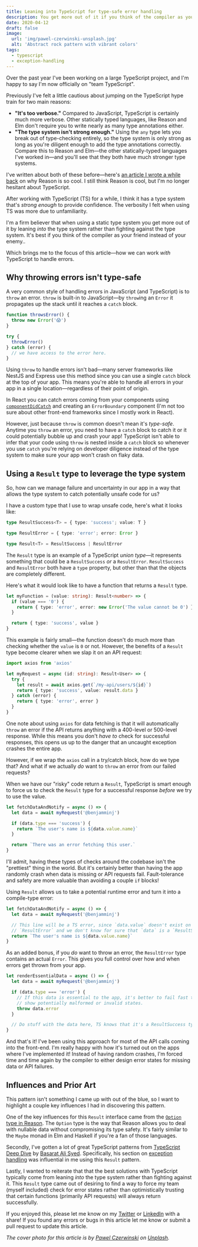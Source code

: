 ```yaml
---
title: Leaning into TypeScript for type-safe error handling
description: You get more out of it if you think of the compiler as your friend instead of  a gatekeeper.
date: 2020-04-12
draft: false
image:
  url: 'img/pawel-czerwinski-unsplash.jpg'
  alt: 'Abstract rock pattern with vibrant colors'
tags:
  - typescript
  - exception-handling
---
```


Over the past year I've been working on a large TypeScript project, and I'm happy to say I'm now officially on "team TypeScript".

Previously I've felt a little cautious about jumping on the TypeScript hype train for two main reasons:

- **"It's too verbose."** Compared to JavaScript, TypeScript is certainly much more verbose. Other statically typed languages, like Reason and Elm don't require you to write nearly as many type annotations either.
- **"The type system isn't strong enough."** Using the `any` type lets you break out of type-checking entirely, so the type system is only strong as long as you're diligent enough to add the type annotations correctly. Compare this to Reason and Elm—the other statically-typed languages I've worked in—and you'll see that they both have much stronger type systems.

I've written about both of these before—here's [an article I wrote a while back](https://blog.logrocket.com/what-makes-reasonml-so-great-c2c2fc215ccb/) on why Reason is so cool. I still think Reason is cool, but I'm no longer hesitant about TypeScript.

After working with TypeScript (TS) for a while, I think it has a type system that's _strong enough_ to provide confidence. The verbosity I felt when using TS was more due to unfamiliarity.

I'm a firm believer that when using a static type system you get more out of it by leaning _into_ the type system rather than fighting against the type system. It's best if you think of the compiler as your friend instead of your enemy..

Which brings me to the focus of this article—how we can work _with_ TypeScript to handle errors.

## Why throwing errors isn't type-safe

A very common style of handling errors in JavaScript (and TypeScript) is to `throw` an error. `throw` is built-in to JavaScript—by `throw`ing an `Error` it propagates up the stack until it reaches a `catch` block.

```js
function throwsError() {
  throw new Error('😱')
}

try {
  throwError()
} catch (error) {
  // we have access to the error here.
}
```

Using `throw` to handle errors isn't bad—many server frameworks like NestJS and Express use this method since you can use a single `catch` block at the top of your app. This means you're able to handle all errors in your app in a single location—regardless of their point of origin.

In React you can catch errors coming from your components using [`componentDidCatch`](https://reactjs.org/docs/error-boundaries.html) and creating an `ErrorBoundary` component (I'm not too sure about other front-end frameworks since I mostly work in React).

However, just because `throw` is common doesn't mean it's _type-safe_. Anytime you `throw` an error, you need to have a `catch` block to catch it or it could potentially bubble up and crash your app! TypeScript isn't able to infer that your code using `throw` is nested inside a `catch` block so whenever you use `catch` you're relying on developer diligence instead of the type system to make sure your app won't crash on flaky data.

## Using a `Result` type to leverage the type system

So, how can we manage failure and uncertainty in our app in a way that allows the type system to catch potentially unsafe code for us?

I have a custom type that I use to wrap unsafe code, here's what it looks like:

```ts
type ResultSuccess<T> = { type: 'success'; value: T }

type ResultError = { type: 'error'; error: Error }

type Result<T> = ResultSuccess | ResultError
```

The `Result` type is an example of a TypeScript _union type_—it represents something that could be a `ResultSuccess` _or_ a `ResultError`. `ResultSuccess` and `ResultError` both have a `type` property, but other than that the objects are completely different.

Here's what it would look like to have a function that returns a `Result` type.

```ts
let myFunction = (value: string): Result<number> => {
  if (value === '0') {
    return { type: 'error', error: new Error('The value cannot be 0') }
  }

  return { type: 'success', value }
}
```

This example is fairly small—the function doesn't do much more than checking whether the `value` is `0` or not. However, the benefits of a `Result` type become clearer when we slap it on an API request:

```ts
import axios from 'axios'

let myRequest = async (id: string): Result<User> => {
  try {
    let result = await axios.get(`/my-api/users/${id}`)
    return { type: 'success', value: result.data }
  } catch (error) {
    return { type: 'error', error }
  }
}
```

One note about using `axios` for data fetching is that it will automatically `throw` an error if the API returns anything with a 400-level or 500-level response. While this means you don't _have to_ check for successful responses, this opens us up to the danger that an uncaught exception crashes the entire app.

However, if we wrap the `axios` call in a try/catch block, how do we type that? And what if we actually _do_ want to `throw` an error from our failed requests?

When we have our "risky" code return a `Result`, TypeScript is smart enough to force us to check the `Result` type for a successful response _before_ we try to use the value.

```ts
let fetchDataAndNotify = async () => {
  let data = await myRequest('@benjamminj')

  if (data.type === 'success') {
    return `The user's name is ${data.value.name}`
  }

  return `There was an error fetching this user.`
}
```

I'll admit, having these types of checks around the codebase isn't the "prettiest" thing in the world. But it's certainly better than having the app randomly crash when data is missing or API requests fail. Fault-tolerance and safety are more valuable than avoiding a couple `if` blocks!

Using `Result` allows us to take a potential runtime error and turn it into a compile-type error:

```ts
let fetchDataAndNotify = async () => {
  let data = await myRequest('@benjamminj')

  // This line will be a TS error, since `data.value` doesn't exist on
  // `ResultError` and we don't know for sure that `data` is a `ResultSuccess`
  return `The user's name is ${data.value.name}`
}
```

As an added bonus, if you _do_ want to throw an error, the `ResultError` type contains an actual `Error`. This gives you full control over how and when errors get thrown from your app.

```ts
let renderEssentialData = async () => {
  let data = await myRequest('@benjamminj')

  if (data.type === 'error') {
    // If this data is essential to the app, it's better to fail fast than to
    // show potentially malformed or invalid states.
    throw data.error
  }

  // Do stuff with the data here, TS knows that it's a ResultSuccess type by now.
}
```

And that's it! I've been using this approach for most of the API calls coming into the front-end. I'm really happy with how it's turned out on the apps where I've implemented it! Instead of having random crashes, I'm forced time and time again by the compiler to either design error states for missing data or API failures.

## Influences and Prior Art

This pattern isn't something I came up with out of the blue, so I want to highlight a couple key influences I had in discovering this pattern.

One of the key influences for this `Result` interface came from the [`Option` type in Reason](https://reasonml.github.io/docs/en/null-undefined-option). The `Option` type is the way that Reason allows you to deal with nullable data without compromising its type safety. It's fairly similar to the `Maybe` monad in Elm and Haskell if you're a fan of those languages.

Secondly, I've gotten a lot of great TypeScript patterns from [TypeScript Deep Dive](https://basarat.gitbooks.io/typescript/) by [Basarat Ali Syed](https://github.com/basarat). Specifically, his section on [exception handling](https://basarat.gitbook.io/typescript/type-system/exceptions#you-dont-have-to-throw-an-error) was influential in me using this `Result` pattern.

Lastly, I wanted to reiterate that that the best solutions with TypeScript typically come from leaning _into_ the type system rather than fighting against it. This `Result` type came out of desiring to find a way to force my team (myself included) check for error states rather than optimistically trusting that certain functions (primarily API requests) will always return successfully.

If you enjoyed this, please let me know on my [Twitter](twitter.com/benjamminj) or [LinkedIn](https://www.linkedin.com/in/benjamin-d-johnson/) with a share! If you found any errors or bugs in this article let me know or submit a pull request to update this article.

<!-- prettier-ignore -->
*The cover photo for this article is by [Pawel Czerwinski](https://unsplash.com/@pawel_czerwinski) on [Unplash](https://unsplash.com/s/photos/rocks-abstract).*
